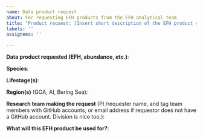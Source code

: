 ```yaml
---
name: Data product request
about: For requesting EFH products from the EFH analytical team
title: "Product request: [Insert short description of the EFH product you want]"
labels: ''
assignees: ''

---
```


**Data product requested (EFH, abundance, etc.)**: 

**Species**:

**Lifestage(s)**:

**Region(s)** (GOA, AI, Bering Sea):

**Research team making the request** (PI /requester name, and tag team members with GitHub accounts, or email address if requestor does not have a GitHub account. Division is nice too.):

**What will this EFH product be used for?**:
